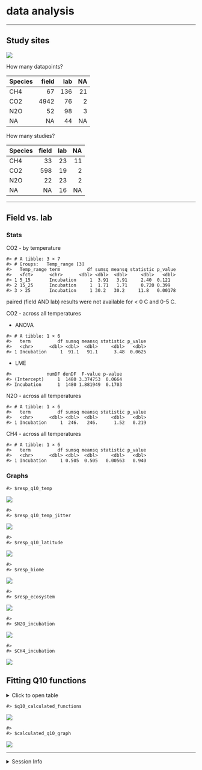 data analysis
================

------------------------------------------------------------------------

## Study sites

![](2-data_analysis_files/figure-gfm/unnamed-chunk-1-1.png)<!-- -->

How many datapoints?

| Species | field | lab |  NA |
|:--------|------:|----:|----:|
| CH4     |    67 | 136 |  21 |
| CO2     |  4942 |  76 |   2 |
| N2O     |    52 |  98 |   3 |
| NA      |    NA |  44 |  NA |

How many studies?

| Species | field | lab |  NA |
|:--------|------:|----:|----:|
| CH4     |    33 |  23 |  11 |
| CO2     |   598 |  19 |   2 |
| N2O     |    22 |  23 |   2 |
| NA      |    NA |  16 |  NA |

------------------------------------------------------------------------

## Field vs. lab

### Stats

CO2 - by temperature

    #> # A tibble: 3 × 7
    #> # Groups:   Temp_range [3]
    #>   Temp_range term          df sumsq meansq statistic p_value
    #>   <fct>      <chr>      <dbl> <dbl>  <dbl>     <dbl>   <dbl>
    #> 1 5_15       Incubation     1  3.91   3.91     2.40  0.121  
    #> 2 15_25      Incubation     1  1.71   1.71     0.720 0.399  
    #> 3 > 25       Incubation     1 30.2   30.2     11.8   0.00178

paired (field AND lab) results were not available for &lt; 0 C and 0-5
C.

CO2 - across all temperatures

-   ANOVA

<!-- -->

    #> # A tibble: 1 × 6
    #>   term          df sumsq meansq statistic p_value
    #>   <chr>      <dbl> <dbl>  <dbl>     <dbl>   <dbl>
    #> 1 Incubation     1  91.1   91.1      3.48  0.0625

-   LME

<!-- -->

    #>             numDF denDF  F-value p-value
    #> (Intercept)     1  1480 3.374753  0.0664
    #> Incubation      1  1480 1.881949  0.1703

N2O - across all temperatures

    #> # A tibble: 1 × 6
    #>   term          df sumsq meansq statistic p_value
    #>   <chr>      <dbl> <dbl>  <dbl>     <dbl>   <dbl>
    #> 1 Incubation     1  246.   246.      1.52   0.219

CH4 - across all temperatures

    #> # A tibble: 1 × 6
    #>   term          df sumsq meansq statistic p_value
    #>   <chr>      <dbl> <dbl>  <dbl>     <dbl>   <dbl>
    #> 1 Incubation     1 0.505  0.505   0.00563   0.940

### Graphs

    #> $resp_q10_temp

![](2-data_analysis_files/figure-gfm/unnamed-chunk-11-1.png)<!-- -->

    #> 
    #> $resp_q10_temp_jitter

![](2-data_analysis_files/figure-gfm/unnamed-chunk-11-2.png)<!-- -->

    #> 
    #> $resp_q10_latitude

![](2-data_analysis_files/figure-gfm/unnamed-chunk-11-3.png)<!-- -->

    #> 
    #> $resp_biome

![](2-data_analysis_files/figure-gfm/unnamed-chunk-11-4.png)<!-- -->

    #> 
    #> $resp_ecosystem

![](2-data_analysis_files/figure-gfm/unnamed-chunk-11-5.png)<!-- -->

    #> 
    #> $N2O_incubation

![](2-data_analysis_files/figure-gfm/unnamed-chunk-11-6.png)<!-- -->

    #> 
    #> $CH4_incubation

![](2-data_analysis_files/figure-gfm/unnamed-chunk-11-7.png)<!-- -->

## Fitting Q10 functions

<details>
<summary>
Click to open table
</summary>

| citationKey      | temp\_range\_min | temp\_range\_max |   n | fun          | form                                             |       a |       b |       c | err | gof\_cor | gof\_rmse | gof\_rsquared |      R10 | adj\_rsquared | notes  | Q10\_5\_15 | Q10\_15\_25 | Q10\_25\_35 | Q10\_35\_45 |
|:-----------------|-----------------:|-----------------:|----:|:-------------|:-------------------------------------------------|--------:|--------:|--------:|:----|---------:|----------:|--------------:|---------:|--------------:|:-------|-----------:|------------:|------------:|------------:|
| Andrews2000SBB   |              4.0 |             40.0 |  18 | quadratic    | Rs = a + b*T + c*(T^2)                           |   0.134 |   0.401 |  -0.013 | NA  |    0.653 |     0.000 |         1.000 |    2.846 |            NA | NA     |   2.777410 |   1.6298822 |   0.1304134 |   5.6230900 |
| Andrews2000SBB   |              4.0 |             40.0 |  18 | exponential  | Rs = a \* exp(b \* T)                            |   0.040 |   0.046 |      NA | NA  |    0.632 |     0.015 |         0.990 |    0.063 |            NA | NA     |   2.600000 |   2.5750000 |   2.5952381 |   2.5920398 |
| Andrews2000SBB   |              4.0 |             40.0 |  18 | Lloyd-Taylor | Rs = R10 \* exp(308.56 \* ((1/56) - (1/(T+46)))) |      NA |      NA |      NA | NA  |    0.638 |     0.000 |         1.000 |    0.035 |         0.370 | NA     |   3.619048 |   3.0545455 |   2.7079646 |   2.5181347 |
| Andrews2000SBB   |              4.0 |             40.0 |  18 | arrhenius    | Rs = a \* exp(-b / (8.314 \* T))                 |   0.501 | 235.305 |      NA | NA  |    0.653 |     0.021 |         0.979 |    0.030 |            NA | b = Ea |  39.000000 |   3.1315789 |   2.3765432 |   2.1973094 |
| Arevalo2012      |              7.0 |             21.0 | 195 | quadratic    | Rs = a + b*T + c*(T^2)                           |  20.984 | 106.370 |   1.631 | NA  |    0.622 |     0.000 |         1.000 | 1247.731 |            NA | NA     |   4.341328 |   2.8651341 |   2.5519983 |          NA |
| Arevalo2012      |              7.0 |             21.0 | 195 | exponential  | Rs = a \* exp(b \* T)                            |   8.078 |   0.064 |      NA | NA  |    0.618 |     0.528 |         0.998 |   15.268 |            NA | NA     |   2.890140 |   2.8901382 |   2.8901044 |          NA |
| Arevalo2012      |              7.0 |             21.0 | 195 | Lloyd-Taylor | Rs = R10 \* exp(308.56 \* ((1/56) - (1/(T+46)))) |      NA |      NA |      NA | NA  |    0.619 |     0.000 |         1.000 |   10.630 |         0.380 | NA     |   3.695996 |   3.0389844 |   2.7100943 |          NA |
| Arevalo2012      |              7.0 |             21.0 | 195 | arrhenius    | Rs = a \* exp(-b / (8.314 \* T))                 |  48.382 |  87.783 |      NA | NA  |    0.611 |     1.036 |         0.993 |   16.832 |            NA | b = Ea |   5.086749 |   2.3252131 |   2.1282359 |          NA |
| Barrett2006      |              5.0 |             20.0 | 297 | quadratic    | Rs = a + b*T + c*(T^2)                           |   0.240 |   1.441 |  -0.070 | NA  |    0.261 |     0.000 |         1.000 |    7.679 |            NA | NA     |   2.081901 |  -0.1851191 |   5.7511968 |          NA |
| Barrett2006      |              5.0 |             20.0 | 297 | exponential  | Rs = a \* exp(b \* T)                            |   0.114 |   0.053 |      NA | NA  |    0.259 |     0.004 |         1.000 |    0.193 |            NA | NA     |   2.702703 |   2.7023810 |   2.7016317 |          NA |
| Barrett2006      |              5.0 |             20.0 | 297 | Lloyd-Taylor | Rs = R10 \* exp(308.56 \* ((1/56) - (1/(T+46)))) |      NA |      NA |      NA | NA  |    0.259 |     0.000 |         1.000 |    0.106 |         0.064 | NA     |   3.677419 |   3.0361446 |   2.7100592 |          NA |
| Barrett2006      |              5.0 |             20.0 | 297 | arrhenius    | Rs = a \* exp(-b / (8.314 \* T))                 |   0.438 |  51.469 |      NA | NA  |    0.258 |     0.010 |         0.999 |    0.236 |            NA | b = Ea |   3.283465 |   2.1793103 |   2.0730994 |          NA |
| BradleyCook2016  |              4.5 |             24.5 | 200 | quadratic    | Rs = a + b*T + c*(T^2)                           |  11.734 |  86.044 |   3.512 | NA  |    0.294 |     0.000 |         1.000 | 1223.423 |            NA | NA     |   4.950229 |   3.0825350 |   2.6810067 |          NA |
| BradleyCook2016  |              4.5 |             24.5 | 200 | exponential  | Rs = a \* exp(b \* T)                            |   4.213 |   0.068 |      NA | NA  |    0.290 |     1.219 |         0.997 |    8.316 |            NA | NA     |   2.973813 |   2.9737225 |   2.9736762 |          NA |
| BradleyCook2016  |              4.5 |             24.5 | 200 | Lloyd-Taylor | Rs = R10 \* exp(308.56 \* ((1/56) - (1/(T+46)))) |      NA |      NA |      NA | NA  |    0.292 |     0.000 |         1.000 |    6.733 |         0.081 | NA     |   3.696151 |   3.0388579 |   2.7100858 |          NA |
| BradleyCook2016  |              4.5 |             24.5 | 200 | arrhenius    | Rs = a \* exp(-b / (8.314 \* T))                 |  35.496 | 114.466 |      NA | NA  |    0.287 |     4.640 |         0.950 |    8.959 |            NA | b = Ea |   7.269792 |   2.4436371 |   2.1703885 |          NA |
| Conant2008       |              4.0 |             25.0 |  45 | quadratic    | Rs = a + b*T + c*(T^2)                           |  53.773 | 215.865 |   7.792 | NA  |    0.688 |     0.000 |         1.000 | 2991.600 |            NA | NA     |   4.799168 |   3.0456799 |   2.6621638 |          NA |
| Conant2008       |              4.0 |             25.0 |  45 | exponential  | Rs = a \* exp(b \* T)                            |  16.122 |   0.071 |      NA | NA  |    0.678 |     4.401 |         0.991 |   32.790 |            NA | NA     |   3.033881 |   3.0338515 |   3.0338769 |          NA |
| Conant2008       |              4.0 |             25.0 |  45 | Lloyd-Taylor | Rs = R10 \* exp(308.56 \* ((1/56) - (1/(T+46)))) |      NA |      NA |      NA | NA  |    0.684 |     0.000 |         1.000 |   28.941 |         0.455 | NA     |   3.696181 |   3.0389987 |   2.7100616 |          NA |
| Conant2008       |              4.0 |             25.0 |  45 | arrhenius    | Rs = a \* exp(-b / (8.314 \* T))                 | 183.420 | 145.099 |      NA | NA  |    0.681 |    23.315 |         0.752 |   32.026 |            NA | b = Ea |  11.246602 |   2.5926456 |   2.2207392 |          NA |
| Crow2019b        |             16.0 |             26.0 |  NA | NA           | NA                                               |      NA |      NA |      NA | NA  |       NA |        NA |            NA |       NA |            NA | NA     |         NA |          NA |          NA |          NA |
| Gillabel2010     |             25.0 |             35.0 |  52 | exponential  | Rs = a \* exp(b \* T)                            |   8.912 |   0.030 |      NA | NA  |    0.199 |     0.000 |         1.000 |   12.028 |            NA | NA     |         NA |          NA |   2.3495599 |          NA |
| Gillabel2010     |             25.0 |             35.0 |  52 | Lloyd-Taylor | Rs = R10 \* exp(308.56 \* ((1/56) - (1/(T+46)))) |      NA |      NA |      NA | NA  |    0.199 |     0.000 |         1.000 |    2.899 |         0.020 | NA     |         NA |          NA |   2.7100388 |          NA |
| Gillabel2010     |             25.0 |             35.0 |  52 | arrhenius    | Rs = a \* exp(-b / (8.314 \* T))                 |  53.850 | 218.093 |      NA | NA  |    0.199 |     0.000 |         1.000 |    3.908 |            NA | b = Ea |         NA |          NA |   2.3495599 |          NA |
| Haddix2011       |             15.0 |             35.0 | 318 | quadratic    | Rs = a + b*T + c*(T^2)                           |   9.248 |  72.333 |   6.548 | NA  |    0.291 |     0.000 |         1.000 | 1387.343 |            NA | NA     |         NA |   3.3018261 |   2.7871465 |          NA |
| Haddix2011       |             15.0 |             35.0 | 318 | exponential  | Rs = a \* exp(b \* T)                            |   2.221 |   0.054 |      NA | NA  |    0.290 |     0.251 |         1.000 |    3.803 |            NA | NA     |         NA |   2.7124196 |   2.7123577 |          NA |
| Haddix2011       |             15.0 |             35.0 | 318 | Lloyd-Taylor | Rs = R10 \* exp(308.56 \* ((1/56) - (1/(T+46)))) |      NA |      NA |      NA | NA  |    0.291 |     0.000 |         1.000 |    2.498 |         0.082 | NA     |         NA |   3.0392557 |   2.7100000 |          NA |
| Haddix2011       |             15.0 |             35.0 | 318 | arrhenius    | Rs = a \* exp(-b / (8.314 \* T))                 |  34.979 | 264.735 |      NA | NA  |    0.287 |     0.974 |         0.995 |    1.449 |            NA | b = Ea |         NA |   3.3374731 |   2.4389496 |          NA |
| Karhu2010        |              5.0 |             26.0 |  39 | quadratic    | Rs = a + b*T + c*(T^2)                           |  14.874 |  26.387 |  -5.004 | NA  |    0.305 |     0.000 |         1.000 | -221.698 |            NA | NA     | -31.966817 |   4.4295484 |   3.1164049 |          NA |
| Karhu2010        |              5.0 |             26.0 |  39 | exponential  | Rs = a \* exp(b \* T)                            |   4.503 |   0.051 |      NA | NA  |    0.292 |     0.275 |         1.000 |    7.505 |            NA | NA     |   2.666781 |   2.6666323 |   2.6667080 |          NA |
| Karhu2010        |              5.0 |             26.0 |  39 | Lloyd-Taylor | Rs = R10 \* exp(308.56 \* ((1/56) - (1/(T+46)))) |      NA |      NA |      NA | NA  |    0.293 |     0.000 |         1.000 |    4.141 |         0.061 | NA     |   3.696229 |   3.0388872 |   2.7100641 |          NA |
| Karhu2010        |              5.0 |             26.0 |  39 | arrhenius    | Rs = a \* exp(-b / (8.314 \* T))                 |  25.281 |  87.271 |      NA | NA  |    0.304 |     0.077 |         1.000 |    8.849 |            NA | b = Ea |   5.053260 |   2.3230071 |   2.1274303 |          NA |
| Lavoie2011JGR    |              5.0 |             15.0 | 532 | exponential  | Rs = a \* exp(b \* T)                            |   2.707 |   0.094 |      NA | NA  |    0.197 |     0.000 |         1.000 |    6.951 |            NA | NA     |   3.568004 |   3.5679533 |   3.5679729 |          NA |
| Lavoie2011JGR    |              5.0 |             15.0 | 532 | Lloyd-Taylor | Rs = R10 \* exp(308.56 \* ((1/56) - (1/(T+46)))) |      NA |      NA |      NA | NA  |    0.197 |     0.000 |         1.000 |    6.883 |         0.037 | NA     |   3.696259 |   3.0389382 |   2.7100930 |          NA |
| Lavoie2011JGR    |              5.0 |             15.0 | 532 | arrhenius    | Rs = a \* exp(-b / (8.314 \* T))                 |  17.851 |  58.809 |      NA | NA  |    0.197 |     0.000 |         1.000 |    8.800 |            NA | b = Ea |   3.568004 |   2.2075404 |   2.0842254 |          NA |
| NeffHooper2002   |             10.0 |             30.0 | 130 | exponential  | Rs = a \* exp(b \* T)                            |   0.528 |   0.016 |      NA | NA  |    0.190 |     0.000 |         1.000 |    0.618 |            NA | NA     |   2.169580 |   2.1718984 |   2.1709184 |          NA |
| NeffHooper2002   |             10.0 |             30.0 | 130 | Lloyd-Taylor | Rs = R10 \* exp(308.56 \* ((1/56) - (1/(T+46)))) |      NA |      NA |      NA | NA  |    0.190 |     0.000 |         1.000 |    0.070 |         0.029 | NA     |   3.682927 |   3.0454545 |   2.7111111 |          NA |
| NeffHooper2002   |             10.0 |             30.0 | 130 | arrhenius    | Rs = a \* exp(-b / (8.314 \* T))                 |   0.993 |  39.356 |      NA | NA  |    0.190 |     0.000 |         1.000 |    0.619 |            NA | b = Ea |   2.880520 |   2.1353591 |   2.0547445 |          NA |
| Niklinska1999    |              5.0 |             25.0 | 245 | quadratic    | Rs = a + b*T + c*(T^2)                           |  32.437 | 199.578 | -19.549 | NA  |    0.588 |     0.000 |         1.000 |   73.279 |            NA | NA     |  -1.534200 |   6.2433201 |   3.3525851 |          NA |
| Niklinska1999    |              5.0 |             25.0 | 245 | exponential  | Rs = a \* exp(b \* T)                            |  13.891 |   0.052 |      NA | NA  |    0.569 |     2.933 |         0.982 |   23.461 |            NA | NA     |   2.689010 |   2.6889472 |   2.6889273 |          NA |
| Niklinska1999    |              5.0 |             25.0 | 245 | Lloyd-Taylor | Rs = R10 \* exp(308.56 \* ((1/56) - (1/(T+46)))) |      NA |      NA |      NA | NA  |    0.570 |     0.000 |         1.000 |   13.296 |         0.323 | NA     |   3.696140 |   3.0389237 |   2.7100758 |          NA |
| Niklinska1999    |              5.0 |             25.0 | 245 | arrhenius    | Rs = a \* exp(-b / (8.314 \* T))                 |  69.916 |  82.933 |      NA | NA  |    0.578 |     4.894 |         0.950 |   25.785 |            NA | b = Ea |   4.781260 |   2.3047336 |   2.1207554 |          NA |
| Reichstein2000   |              5.0 |             25.0 | 102 | quadratic    | Rs = a + b*T + c*(T^2)                           |   3.601 |  19.468 |   4.064 | NA  |    0.334 |     0.000 |         1.000 |  604.646 |            NA | NA     |   6.974034 |   3.5043147 |   2.8689082 |          NA |
| Reichstein2000   |              5.0 |             25.0 | 102 | exponential  | Rs = a \* exp(b \* T)                            |   1.049 |   0.071 |      NA | NA  |    0.334 |     0.023 |         1.000 |    2.141 |            NA | NA     |   3.040027 |   3.0405494 |   3.0407051 |          NA |
| Reichstein2000   |              5.0 |             25.0 | 102 | Lloyd-Taylor | Rs = R10 \* exp(308.56 \* ((1/56) - (1/(T+46)))) |      NA |      NA |      NA | NA  |    0.333 |     0.000 |         1.000 |    1.819 |         0.102 | NA     |   3.695283 |   3.0388519 |   2.7102146 |          NA |
| Reichstein2000   |              5.0 |             25.0 | 102 | arrhenius    | Rs = a \* exp(-b / (8.314 \* T))                 |  11.328 | 137.276 |      NA | NA  |    0.315 |     2.583 |         0.808 |    2.173 |            NA | b = Ea |  10.035971 |   2.5530786 |   2.2077922 |          NA |
| Sierra2017BG     |             25.0 |             35.0 | 288 | exponential  | Rs = a \* exp(b \* T)                            |  10.175 |   0.029 |      NA | NA  |    0.258 |     0.000 |         1.000 |   13.576 |            NA | NA     |         NA |          NA |   2.3341937 |          NA |
| Sierra2017BG     |             25.0 |             35.0 | 288 | Lloyd-Taylor | Rs = R10 \* exp(308.56 \* ((1/56) - (1/(T+46)))) |      NA |      NA |      NA | NA  |    0.258 |     0.000 |         1.000 |    3.074 |         0.063 | NA     |         NA |          NA |   2.7100640 |          NA |
| Sierra2017BG     |             25.0 |             35.0 | 288 | arrhenius    | Rs = a \* exp(-b / (8.314 \* T))                 |  57.395 | 209.753 |      NA | NA  |    0.258 |     0.000 |         1.000 |    4.605 |            NA | b = Ea |         NA |          NA |   2.3341937 |          NA |
| Song2010         |              5.0 |             25.0 | 105 | quadratic    | Rs = a + b*T + c*(T^2)                           |   3.677 |   5.864 |   0.393 | NA  |    0.136 |     0.000 |         1.000 |  101.649 |            NA | NA     |   5.205912 |   3.1989508 |   2.7438375 |          NA |
| Song2010         |              5.0 |             25.0 | 105 | exponential  | Rs = a \* exp(b \* T)                            |   2.723 |   0.019 |      NA | NA  |    0.136 |     0.001 |         1.000 |    3.299 |            NA | NA     |   2.211879 |   2.2117291 |   2.2117701 |          NA |
| Song2010         |              5.0 |             25.0 | 105 | Lloyd-Taylor | Rs = R10 \* exp(308.56 \* ((1/56) - (1/(T+46)))) |      NA |      NA |      NA | NA  |    0.135 |     0.000 |         1.000 |    0.529 |         0.009 | NA     |   3.701299 |   3.0384615 |   2.7099057 |          NA |
| Song2010         |              5.0 |             25.0 | 105 | arrhenius    | Rs = a \* exp(-b / (8.314 \* T))                 |   4.545 |  18.181 |      NA | NA  |    0.124 |     0.010 |         1.000 |    3.652 |            NA | b = Ea |   2.338331 |   2.0600815 |   2.0254563 |          NA |
| Townsend1997     |             20.0 |             40.0 |  90 | quadratic    | Rs = a + b*T + c*(T^2)                           | 117.641 | 337.825 |  -8.502 | NA  |    0.335 |     0.000 |         1.000 | 2645.736 |            NA | NA     |         NA |   1.9931657 |   1.4699161 |  -0.2414349 |
| Townsend1997     |             20.0 |             40.0 |  90 | exponential  | Rs = a \* exp(b \* T)                            |  37.306 |   0.037 |      NA | NA  |    0.333 |     1.363 |         1.000 |   53.919 |            NA | NA     |         NA |   2.4453118 |   2.4453185 |   2.4453175 |
| Townsend1997     |             20.0 |             40.0 |  90 | Lloyd-Taylor | Rs = R10 \* exp(308.56 \* ((1/56) - (1/(T+46)))) |      NA |      NA |      NA | NA  |    0.334 |     0.000 |         1.000 |   19.097 |         0.101 | NA     |         NA |   3.0389333 |   2.7100772 |   2.5198562 |
| Townsend1997     |             20.0 |             40.0 |  90 | arrhenius    | Rs = a \* exp(-b / (8.314 \* T))                 | 353.034 | 265.129 |      NA | NA  |    0.335 |     0.751 |         1.000 |   14.550 |            NA | b = Ea |         NA |   3.3405740 |   2.4397213 |   2.2244250 |
| Wang2010         |              5.0 |             20.0 | 280 | quadratic    | Rs = a + b*T + c*(T^2)                           |   2.049 |  11.909 |   0.351 | NA  |    0.433 |     0.000 |         1.000 |  156.223 |            NA | NA     |   4.689566 |   2.9992104 |   2.6349745 |          NA |
| Wang2010         |              5.0 |             20.0 | 280 | exponential  | Rs = a \* exp(b \* T)                            |   0.892 |   0.062 |      NA | NA  |    0.431 |     0.055 |         0.999 |    1.657 |            NA | NA     |   2.857730 |   2.8579017 |   2.8577555 |          NA |
| Wang2010         |              5.0 |             20.0 | 280 | Lloyd-Taylor | Rs = R10 \* exp(308.56 \* ((1/56) - (1/(T+46)))) |      NA |      NA |      NA | NA  |    0.431 |     0.000 |         1.000 |    1.097 |         0.183 | NA     |   3.697966 |   3.0382831 |   2.7103017 |          NA |
| Wang2010         |              5.0 |             20.0 | 280 | arrhenius    | Rs = a \* exp(-b / (8.314 \* T))                 |   4.087 |  62.087 |      NA | NA  |    0.418 |     0.187 |         0.987 |    1.937 |            NA | b = Ea |   3.705882 |   2.2202093 |   2.0890795 |          NA |
| WicklandNeff2008 |             10.0 |             20.0 | 272 | exponential  | Rs = a \* exp(b \* T)                            |   0.608 |   0.040 |      NA | NA  |    0.239 |     0.000 |         1.000 |    0.909 |            NA | NA     |   2.496635 |   2.4955036 |   2.4960914 |          NA |
| WicklandNeff2008 |             10.0 |             20.0 | 272 | Lloyd-Taylor | Rs = R10 \* exp(308.56 \* ((1/56) - (1/(T+46)))) |      NA |      NA |      NA | NA  |    0.239 |     0.000 |         1.000 |    0.346 |         0.054 | NA     |   3.701493 |   3.0386740 |   2.7100271 |          NA |
| WicklandNeff2008 |             10.0 |             20.0 | 272 | arrhenius    | Rs = a \* exp(-b / (8.314 \* T))                 |   2.035 |  66.973 |      NA | NA  |    0.239 |     0.000 |         1.000 |    0.909 |            NA | b = Ea |   3.928571 |   2.2396972 |   2.0963365 |          NA |
| Winkler1996      |              4.0 |             38.0 | 108 | quadratic    | Rs = a + b*T + c*(T^2)                           |   0.204 |   0.670 |   0.191 | NA  |    0.334 |     0.000 |         1.000 |   25.995 |            NA | NA     |   7.390944 |   3.5611998 |   2.8897743 |   2.6191127 |
| Winkler1996      |              4.0 |             38.0 | 108 | exponential  | Rs = a \* exp(b \* T)                            |   0.117 |   0.027 |      NA | NA  |    0.331 |     0.004 |         1.000 |    0.153 |            NA | NA     |   2.313433 |   2.3068182 |   2.3130435 |   2.3112583 |
| Winkler1996      |              4.0 |             38.0 | 108 | Lloyd-Taylor | Rs = R10 \* exp(308.56 \* ((1/56) - (1/(T+46)))) |      NA |      NA |      NA | NA  |    0.334 |     0.000 |         1.000 |    0.033 |         0.103 | NA     |   3.789474 |   3.0188679 |   2.7102804 |   2.5191257 |
| Winkler1996      |              4.0 |             38.0 | 108 | arrhenius    | Rs = a \* exp(-b / (8.314 \* T))                 |   0.270 |  26.679 |      NA | NA  |    0.226 |     0.009 |         0.998 |    0.196 |            NA | b = Ea |   2.535211 |   2.0871560 |   2.0379747 |   2.0203252 |
| Zhang2007        |             20.0 |             25.0 | 438 | exponential  | Rs = a \* exp(b \* T)                            |   0.178 |   0.000 |      NA | NA  |    0.000 |     0.000 |         1.000 |    0.178 |            NA | NA     |         NA |   2.0000000 |   2.0000000 |          NA |
| Zhang2007        |             20.0 |             25.0 | 438 | Lloyd-Taylor | Rs = R10 \* exp(308.56 \* ((1/56) - (1/(T+46)))) |      NA |      NA |      NA | NA  |       NA |     0.000 |         1.000 |    0.000 |        -0.002 | NA     |         NA |         NaN |         NaN |          NA |
| Zhang2007        |             20.0 |             25.0 | 438 | arrhenius    | Rs = a \* exp(-b / (8.314 \* T))                 |   0.178 |  -0.001 |      NA | NA  |    0.000 |     0.000 |         1.000 |    0.178 |            NA | b = Ea |         NA |   2.0000000 |   2.0000000 |          NA |

</details>

    #> $q10_calculated_functions

![](2-data_analysis_files/figure-gfm/unnamed-chunk-13-1.png)<!-- -->

    #> 
    #> $calculated_q10_graph

![](2-data_analysis_files/figure-gfm/unnamed-chunk-13-2.png)<!-- -->

------------------------------------------------------------------------

<details>
<summary>
Session Info
</summary>

Date run: 2022-01-24

    #> R version 4.1.1 (2021-08-10)
    #> Platform: x86_64-apple-darwin17.0 (64-bit)
    #> Running under: macOS Catalina 10.15.7
    #> 
    #> Matrix products: default
    #> BLAS:   /System/Library/Frameworks/Accelerate.framework/Versions/A/Frameworks/vecLib.framework/Versions/A/libBLAS.dylib
    #> LAPACK: /Library/Frameworks/R.framework/Versions/4.1/Resources/lib/libRlapack.dylib
    #> 
    #> locale:
    #> [1] en_US.UTF-8/en_US.UTF-8/en_US.UTF-8/C/en_US.UTF-8/en_US.UTF-8
    #> 
    #> attached base packages:
    #> [1] stats     graphics  grDevices utils     datasets  methods   base     
    #> 
    #> other attached packages:
    #>  [1] data.table_1.14.2       sidb_1.0.0              sf_1.0-5               
    #>  [4] rnaturalearthdata_0.1.0 rnaturalearth_0.1.0     nlme_3.1-153           
    #>  [7] drake_7.13.2            forcats_0.5.1           stringr_1.4.0          
    #> [10] dplyr_1.0.7             purrr_0.3.4             readr_2.0.2            
    #> [13] tidyr_1.1.4             tibble_3.1.5            ggplot2_3.3.5          
    #> [16] tidyverse_1.3.1        
    #> 
    #> loaded via a namespace (and not attached):
    #>  [1] fs_1.5.0            lubridate_1.8.0     filelock_1.0.2     
    #>  [4] progress_1.2.2      httr_1.4.2          tools_4.1.1        
    #>  [7] backports_1.2.1     utf8_1.2.2          R6_2.5.1           
    #> [10] KernSmooth_2.23-20  rgeos_0.5-9         DBI_1.1.1          
    #> [13] colorspace_2.0-2    measurements_1.4.0  withr_2.4.2        
    #> [16] sp_1.4-5            tidyselect_1.1.1    prettyunits_1.1.1  
    #> [19] compiler_4.1.1      FME_1.3.6.1         cli_3.0.1          
    #> [22] rvest_1.0.1         xml2_1.3.2          labeling_0.4.2     
    #> [25] scales_1.1.1        classInt_0.4-3      proxy_0.4-26       
    #> [28] digest_0.6.27       txtq_0.2.4          minqa_1.2.4        
    #> [31] rmarkdown_2.11      pkgconfig_2.0.3     htmltools_0.5.2    
    #> [34] highr_0.9           dbplyr_2.1.1        fastmap_1.1.0      
    #> [37] rlang_0.4.11        readxl_1.3.1        rstudioapi_0.13    
    #> [40] generics_0.1.0      farver_2.1.0        jsonlite_1.7.2     
    #> [43] googlesheets4_1.0.0 magrittr_2.0.1      s2_1.0.7           
    #> [46] Rcpp_1.0.7          munsell_0.5.0       fansi_0.5.0        
    #> [49] lifecycle_1.0.0     stringi_1.7.5       yaml_2.2.1         
    #> [52] MASS_7.3-54         storr_1.2.5         rootSolve_1.8.2.2  
    #> [55] grid_4.1.1          parallel_4.1.1      crayon_1.4.1       
    #> [58] lattice_0.20-44     haven_2.4.3         hms_1.1.0          
    #> [61] knitr_1.36          pillar_1.6.2        igraph_1.2.6       
    #> [64] PNWColors_0.1.0     base64url_1.4       wk_0.6.0           
    #> [67] reprex_2.0.1        glue_1.4.2          evaluate_0.14      
    #> [70] modelr_0.1.8        deSolve_1.28        vctrs_0.3.8        
    #> [73] tzdb_0.1.2          cellranger_1.1.0    gtable_0.3.0       
    #> [76] assertthat_0.2.1    xfun_0.25           broom_0.7.10       
    #> [79] e1071_1.7-8         coda_0.19-4         viridisLite_0.4.0  
    #> [82] googledrive_2.0.0   class_7.3-19        gargle_1.2.0       
    #> [85] minpack.lm_1.2-1    units_0.7-2         ellipsis_0.3.2

</details>
